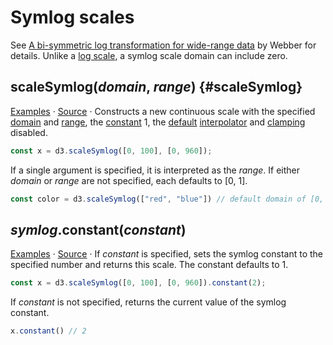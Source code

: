 # Symlog scales

See [A bi-symmetric log transformation for wide-range data](https://www.researchgate.net/profile/John_Webber4/publication/233967063_A_bi-symmetric_log_transformation_for_wide-range_data/links/0fcfd50d791c85082e000000.pdf) by Webber for details. Unlike a [log scale](./log.md), a symlog scale domain can include zero.

## scaleSymlog(*domain*, *range*) {#scaleSymlog}

[Examples](https://observablehq.com/@d3/continuous-scales) · [Source](https://github.com/d3/d3-scale/blob/main/src/symlog.js) · Constructs a new continuous scale with the specified [domain](./linear.md#linear_domain) and [range](./linear.md#linear_range), the [constant](#symlog-constant-constant) 1, the [default](https://github.com/d3/d3-interpolate/blob/main/README.md#interpolate) [interpolator](./linear.md#linear_interpolate) and [clamping](./linear.md##linear_clamp) disabled.

```js
const x = d3.scaleSymlog([0, 100], [0, 960]);
```

If a single argument is specified, it is interpreted as the *range*. If either *domain* or *range* are not specified, each defaults to [0, 1].

```js
const color = d3.scaleSymlog(["red", "blue"]) // default domain of [0, 1]
```

## *symlog*.constant(*constant*)

[Examples](https://observablehq.com/@d3/continuous-scales) · [Source](https://github.com/d3/d3-scale/blob/main/src/symlog.js) · If *constant* is specified, sets the symlog constant to the specified number and returns this scale. The constant defaults to 1.

```js
const x = d3.scaleSymlog([0, 100], [0, 960]).constant(2);
```

If *constant* is not specified, returns the current value of the symlog constant.

```js
x.constant() // 2
```
